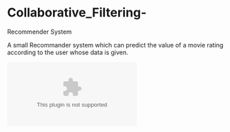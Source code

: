 # Collaborative_Filtering-
Recommender System 

A small Recommander system which can predict the value of a movie rating according to the user whose data is given.

![](https://github.com/sagkhr23/Collaborative_Filtering-/files/925344/flowchart_problem3.docx)


